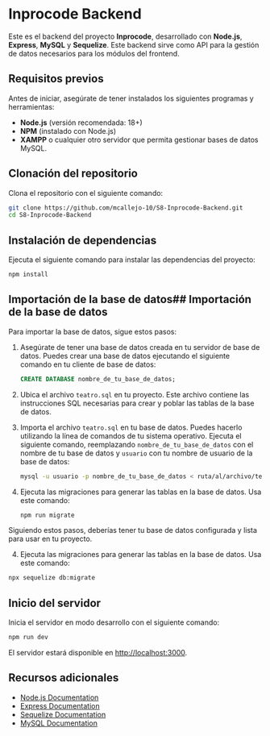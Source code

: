 
# Inprocode Backend

Este es el backend del proyecto **Inprocode**, desarrollado con **Node.js**, **Express**, **MySQL** y **Sequelize**. Este backend sirve como API para la gestión de datos necesarios para los módulos del frontend.

## Requisitos previos

Antes de iniciar, asegúrate de tener instalados los siguientes programas y herramientas:

- **Node.js** (versión recomendada: 18+)
- **NPM** (instalado con Node.js)
- **XAMPP** o cualquier otro servidor que permita gestionar bases de datos MySQL.

## Clonación del repositorio

Clona el repositorio con el siguiente comando:

```bash
git clone https://github.com/mcallejo-10/S8-Inprocode-Backend.git
cd S8-Inprocode-Backend
```

## Instalación de dependencias

Ejecuta el siguiente comando para instalar las dependencias del proyecto:

```bash
npm install
```

## Importación de la base de datos## Importación de la base de datos

Para importar la base de datos, sigue estos pasos:

1. Asegúrate de tener una base de datos creada en tu servidor de base de datos. Puedes crear una base de datos ejecutando el siguiente comando en tu cliente de base de datos:

    ```sql
    CREATE DATABASE nombre_de_tu_base_de_datos;
    ```

2. Ubica el archivo `teatro.sql` en tu proyecto. Este archivo contiene las instrucciones SQL necesarias para crear y poblar las tablas de la base de datos.

3. Importa el archivo `teatro.sql` en tu base de datos. Puedes hacerlo utilizando la línea de comandos de tu sistema operativo. Ejecuta el siguiente comando, reemplazando `nombre_de_tu_base_de_datos` con el nombre de tu base de datos y `usuario` con tu nombre de usuario de la base de datos:

    ```bash
    mysql -u usuario -p nombre_de_tu_base_de_datos < ruta/al/archivo/teatro.sql
    ```

4. Ejecuta las migraciones para generar las tablas en la base de datos. Usa este comando:

    ```bash
    npm run migrate
    ```

Siguiendo estos pasos, deberías tener tu base de datos configurada y lista para usar en tu proyecto.


4. Ejecuta las migraciones para generar las tablas en la base de datos. Usa este comando:

```bash
npx sequelize db:migrate
```

## Inicio del servidor

Inicia el servidor en modo desarrollo con el siguiente comando:

```bash
npm run dev
```

El servidor estará disponible en [http://localhost:3000](http://localhost:3000).






## Recursos adicionales

- [Node.js Documentation](https://nodejs.org/en/docs/)
- [Express Documentation](https://expressjs.com/)
- [Sequelize Documentation](https://sequelize.org/)
- [MySQL Documentation](https://dev.mysql.com/doc/)


